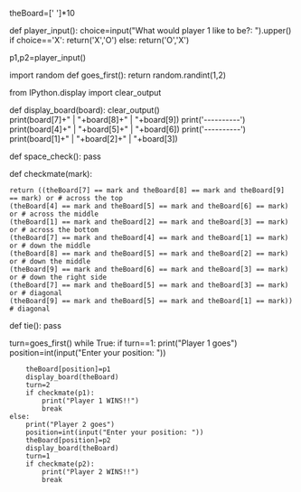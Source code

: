 theBoard=[' ']*10


def player_input():
    choice=input("What would player 1 like to be?: ").upper()
    if choice=='X':
        return('X','O')
    else:
        return('O','X')
    
p1,p2=player_input()

import random
def goes_first():
    return random.randint(1,2)
    
from IPython.display import clear_output

def display_board(board):
    clear_output()    
    print(board[7]+" | "+board[8]+" | "+board[9])
    print('----------')
    print(board[4]+" | "+board[5]+" | "+board[6])
    print('----------')
    print(board[1]+" | "+board[2]+" | "+board[3])
    

def space_check():
    pass

def checkmate(mark):
    
    return ((theBoard[7] == mark and theBoard[8] == mark and theBoard[9] == mark) or # across the top
    (theBoard[4] == mark and theBoard[5] == mark and theBoard[6] == mark) or # across the middle
    (theBoard[1] == mark and theBoard[2] == mark and theBoard[3] == mark) or # across the bottom
    (theBoard[7] == mark and theBoard[4] == mark and theBoard[1] == mark) or # down the middle
    (theBoard[8] == mark and theBoard[5] == mark and theBoard[2] == mark) or # down the middle
    (theBoard[9] == mark and theBoard[6] == mark and theBoard[3] == mark) or # down the right side
    (theBoard[7] == mark and theBoard[5] == mark and theBoard[3] == mark) or # diagonal
    (theBoard[9] == mark and theBoard[5] == mark and theBoard[1] == mark)) # diagonal
    
def tie():
    pass
    


turn=goes_first()
while True:
    if  turn==1:
        print("Player 1 goes")        
        position=int(input("Enter your position: "))
        
        theBoard[position]=p1
        display_board(theBoard)
        turn=2
        if checkmate(p1):
            print("Player 1 WINS!!")
            break
    else:
        print("Player 2 goes")
        position=int(input("Enter your position: "))
        theBoard[position]=p2
        display_board(theBoard)
        turn=1
        if checkmate(p2):
            print("Player 2 WINS!!")
            break
